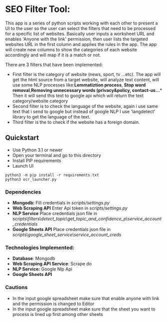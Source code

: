 # SEO Filter Tool: 
This app is a series of python scripts working with each other to present a UI to the user so the user can select the filters that need to be processed for a specific list of websites.
Basically user inputs a worksheet URL and enables 'Anyone with the link' permission, then user lists the targeted websites URL in the first column and applies the rules in the app. The app will create new columns to show the categories of each website accordingly and will map if it is a match or not.

There are 3 filters that have been implemented:
 - First filter is the category of website (news, sport, tv ...etc). The app will get the html source from a 
    target website, will analyze text content, will use some NLP processes like:**Lemmatiztion process**, **Stop word removal**,**Removing unnecessary words (privacy&policy, contact-us...***
Then it will send this text to google api which will return the text category/website category
- Second filter is to check the language of the website, again i use same text that i send to google but instead of google NLP I use 'langdetect' library to get the language of the text.
- Third filter is the to check if the website has a foreign domain.

## Quickstart

- Use Python 3.1 or newer
- Open your terminal and go to this directory
- Install PIP requirements
- Launch UI

```console
python3 -m pip install -r requirements.txt
python3 ocr_launcher.py
```

### Dependencies
- **Mongodb:** Fill credentials in *scripts/settings.py*
- **Web Scraping API** Enter Api token in *scripts/settings.py*
- **NLP Service** Place credentials json file in *scripts\filters\detect_topic\get_topic_and_confidence_p\service_account_credentials* 
- **Google Sheets API** Place credentials json file in *scripts\google_sheet_service\service_account_creds* 

### Technologies Implemented:
- **Database**: Mongodb
- **Web Scraping API Service**: Scrape do
- **NLP Service:** Google Nlp Api
- **Google Sheets API** 


### Cautions
- In the input google spreadsheet make sure that enable anyone with link and the permission is changed to Editor
- In the input google spreadsheet make sure that the sheet you want to process is lined up first among other sheets

